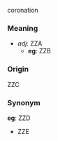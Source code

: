 coronation
### Meaning
+ _adj_: ZZA
	+ __eg__: ZZB

### Origin

ZZC

### Synonym

__eg__: ZZD

+ ZZE


